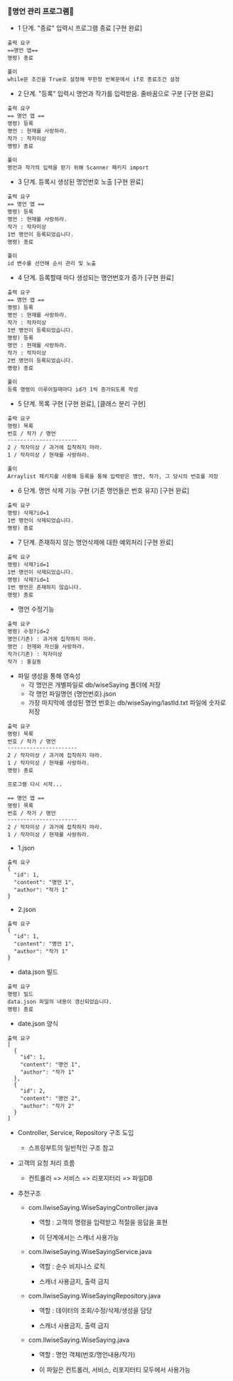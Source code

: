### 🎉명언 관리 프로그램🎉
* 1 단계. "종료" 입력시 프로그램 종료 [구현 완료]

```
출력 요구
==명언 앱==
명령) 종료
```
```
풀이
while문 조건을 True로 설정해 무한정 반복문에서 if로 종료조건 설정
```

* 2 단계. "등록" 입력시 명언과 작가를 입력받음. 줄바꿈으로 구분 [구현 완료]
```
출력 요구
== 명언 앱 ==
명령) 등록
명언 : 현재를 사랑하라.
작가 : 작자미상
명령) 종료
```
```
풀이
명언과 작가의 입력을 받기 위해 Scanner 패키지 import
```

* 3 단계. 등록시 생성된 명언번호 노출 [구현 완료]
```
출력 요구
== 명언 앱 ==
명령) 등록
명언 : 현재를 사랑하라.
작가 : 작자미상
1번 명언이 등록되었습니다.
명령) 종료
```
```
풀이
id 변수를 선언해 순서 관리 및 노출
```

* 4 단계. 등록할때 마다 생성되는 명언번호가 증가 [구현 완료]
```
출력 요구
== 명언 앱 ==
명령) 등록
명언 : 현재를 사랑하라.
작가 : 작자미상
1번 명언이 등록되었습니다.
명령) 등록
명언 : 현재를 사랑하라.
작가 : 작자미상
2번 명언이 등록되었습니다.
명령) 종료
```
```
풀이
등록 명령이 이루어질때마다 id가 1씩 증가되도록 작성
```

* 5 단계. 목록 구현 [구현 완료], [클래스 분리 구현]
```
출력 요구
명령) 목록
번호 / 작가 / 명언
----------------------
2 / 작자미상 / 과거에 집착하지 마라.
1 / 작자미상 / 현재를 사랑하라.
```
```
풀이
Arraylist 패키지를 사용해 등록을 통해 입력받은 명언, 작가, 그 당시의 번호를 저장
```

* 6 단계. 명언 삭제 기능 구현 (기존 명언들은 번호 유지) [구현 완료]
```
출력 요구
명령) 삭제?id=1
1번 명언이 삭제되었습니다.
명령) 종료
```

* 7 단계. 존재하지 않는 명언삭제에 대한 예외처리 [구현 완료]
```
출력 요구
명령) 삭제?id=1
1번 명언이 삭제되었습니다.
명령) 삭제?id=1
1번 명언은 존재하지 않습니다.
명령) 종료
```

* 명언 수정기능
```
출력 요구
명령) 수정?id=2
명언(기존) : 과거에 집착하지 마라.
명언 : 현재와 자신을 사랑하라.
작가(기존) : 작자미상
작가 : 홍길동
```

* 파일 생성을 통해 영속성
  * 각 명언은 개별파일로 db/wiseSaying 폴더에 저장
  * 각 명언 파일명언 {명언번호}.json
  * 가장 마지막에 생성된 명언 번호는 db/wiseSaying/lastId.txt 파일에 숫자로 저장

```
출력 요구
명령) 목록
번호 / 작가 / 명언
----------------------
2 / 작자미상 / 과거에 집착하지 마라.
1 / 작자미상 / 현재를 사랑하라.
명령) 종료

프로그램 다시 시작...

== 명언 앱 ==
명령) 목록
번호 / 작가 / 명언
----------------------
2 / 작자미상 / 과거에 집착하지 마라.
1 / 작자미상 / 현재를 사랑하라.
```

* 1.json
```
출력 요구
{
  "id": 1,
  "content": "명언 1",
  "author": "작가 1"
}
```

* 2.json
```
출력 요구
{
  "id": 1,
  "content": "명언 1",
  "author": "작가 1"
}
```



* data.json 빌드
```
출력 요구
명령) 빌드
data.json 파일의 내용이 갱신되었습니다.
명령) 종료
```

  * date.json 양식
```
출력 요구
[
  {
    "id": 1,
    "content": "명언 1",
    "author": "작가 1"
  },
  {
    "id": 2,
    "content": "명언 2",
    "author": "작가 2"
  }
]
```

 * Controller, Service, Repository 구조 도입

   * 스프링부트의 일반적인 구조 참고

 * 고객의 요청 처리 흐름

   * 컨트롤러 => 서비스 => 리포지터리 => 파일DB

 * 추천구조

   * com.llwiseSaying.WiseSayingController.java

     * 역할 : 고객의 명령을 입력받고 적절을 응답을 표현

     * 이 단계에서는 스캐너 사용가능

   * com.llwiseSaying.WiseSayingService.java

     * 역할 : 순수 비지니스 로직

     * 스캐너 사용금지, 출력 금지

   * com.llwiseSaying.WiseSayingRepository.java

     * 역할 : 데이터의 조회/수정/삭제/생성을 담당

     * 스캐너 사용금지, 출력 금지

   * com.llwiseSaying.WiseSaying.java

     * 역할 : 명언 객체(번호/명언내용/작가)

     * 이 파일은 컨트롤러, 서비스, 리포지터티 모두에서 사용가능